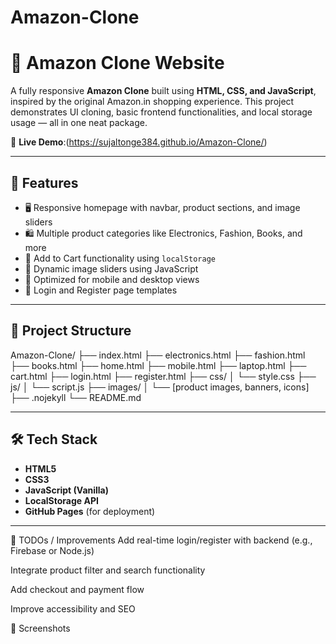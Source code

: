 # Amazon-Clone

# 🛒 Amazon Clone Website

A fully responsive **Amazon Clone** built using **HTML, CSS, and JavaScript**, inspired by the original Amazon.in shopping experience. This project demonstrates UI cloning, basic frontend functionalities, and local storage usage — all in one neat package.

🔗 **Live Demo**:(https://sujaltonge384.github.io/Amazon-Clone/)

---

## 📌 Features

- 🖥️ Responsive homepage with navbar, product sections, and image sliders
- 🛍️ Multiple product categories like Electronics, Fashion, Books, and more
- 🛒 Add to Cart functionality using `localStorage`
- 🔄 Dynamic image sliders using JavaScript
- 📱 Optimized for mobile and desktop views
- 🔐 Login and Register page templates

---

## 📁 Project Structure

Amazon-Clone/
├── index.html
├── electronics.html
├── fashion.html
├── books.html
├── home.html
├── mobile.html
├── laptop.html
├── cart.html
├── login.html
├── register.html
├── css/
│ └── style.css
├── js/
│ └── script.js
├── images/
│ └── [product images, banners, icons]
├── .nojekyll
└── README.md


---

## 🛠️ Tech Stack

- **HTML5**
- **CSS3**
- **JavaScript (Vanilla)**
- **LocalStorage API**
- **GitHub Pages** (for deployment)

---

📌 TODOs / Improvements
 Add real-time login/register with backend (e.g., Firebase or Node.js)

 Integrate product filter and search functionality

 Add checkout and payment flow

 Improve accessibility and SEO

 📸 Screenshots
 

